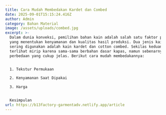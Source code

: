 ```yaml
---
title: Cara Mudah Membedakan Kardet dan Combed
date: 2025-09-01T15:15:24.416Z
author: Admin
category: Bahan Material
image: /assets/uploads/combed.jpg
excerpt: >-
  Dalam dunia konveksi, pemilihan bahan kain adalah salah satu faktor penting
  yang menentukan kenyamanan dan kualitas hasil produksi. Dua jenis kain yang
  sering digunakan adalah kain kardet dan cotton combed. Sekilas keduanya
  terlihat mirip karena sama-sama berbahan dasar kapas, namun sebenarnya ada
  perbedaan yang cukup jelas. Berikut cara mudah membedakannya:


  1. Tekstur Permukaan

  2. Kenyamanan Saat Dipakai

  3. Harga


  Kesimpulan
url: https://b13factory-garmentadv.netlify.app/article
---
```

